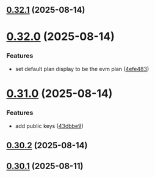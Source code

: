 ## [0.32.1](https://github.com/spaceandtimefdn/sxt-proof-of-sql-sdk/compare/v0.32.0...v0.32.1) (2025-08-14)



# [0.32.0](https://github.com/spaceandtimefdn/sxt-proof-of-sql-sdk/compare/v0.31.0...v0.32.0) (2025-08-14)


### Features

* set default plan display to be the evm plan ([4efe483](https://github.com/spaceandtimefdn/sxt-proof-of-sql-sdk/commit/4efe48326a7eabe1959ace6706428ea75ae03b84))



# [0.31.0](https://github.com/spaceandtimefdn/sxt-proof-of-sql-sdk/compare/v0.30.2...v0.31.0) (2025-08-14)


### Features

* add public keys ([43dbbe9](https://github.com/spaceandtimefdn/sxt-proof-of-sql-sdk/commit/43dbbe91a733c39389594418238317355d6d71b4))



## [0.30.2](https://github.com/spaceandtimefdn/sxt-proof-of-sql-sdk/compare/v0.30.1...v0.30.2) (2025-08-14)



## [0.30.1](https://github.com/spaceandtimefdn/sxt-proof-of-sql-sdk/compare/v0.30.0...v0.30.1) (2025-08-11)



